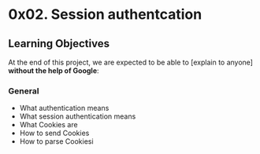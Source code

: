 #   0x02. Session authentcation


## Learning Objectives

At the end of this project, we are expected to be able to  [explain to anyone] **without the help of Google**:

  ### General
-   What authentication means
-   What session authentication means
-   What Cookies are
-   How to send Cookies
-   How to parse Cookiesi

